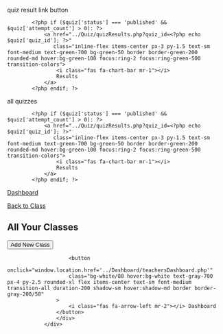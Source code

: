 quiz result link button

<!-- View Results Button -->

            <?php if ($quiz['status'] === 'published' && $quiz['attempt_count'] > 0): ?>
                <a href="../Quiz/quizResults.php?quiz_id=<?php echo $quiz['quiz_id']; ?>"
                   class="inline-flex items-center px-3 py-1.5 text-sm font-medium text-green-700 bg-green-50 border border-green-200 rounded-md hover:bg-green-100 focus:ring-2 focus:ring-green-500 transition-colors">
                    <i class="fas fa-chart-bar mr-1"></i>
                    Results
                </a>
            <?php endif; ?>

all quizzes

 <!-- View Results Button -->

            <?php if ($quiz['status'] === 'published' && $quiz['attempt_count'] > 0): ?>
                <a href="../Quiz/quizResults.php?quiz_id=<?php echo $quiz['quiz_id']; ?>"
                   class="inline-flex items-center px-3 py-1.5 text-sm font-medium text-green-700 bg-green-50 border border-green-200 rounded-md hover:bg-green-100 focus:ring-2 focus:ring-green-500 transition-colors">
                    <i class="fas fa-chart-bar mr-1"></i>
                    Results
                </a>
            <?php endif; ?>

<div class="flex items-center space-x-3">
            <a href="../Dashboard/teachersDashboard.php" class="bg-white hover:bg-gray-50 text-gray-700 px-4 py-2.5 rounded-xl flex items-center text-sm font-medium transition-all duration-200 shadow-sm hover:shadow-md border border-gray-400/50">
                <i class="fas fa-home mr-2"></i> Dashboard
            </a>
        </div>

<a href="../Tabs/classDetails.php?class_id=<?php echo $quiz['class_id']; ?>" 
                   class="bg-white hover:bg-gray-50 text-gray-700 px-4 py-2.5 rounded-xl flex items-center text-sm font-medium transition-all duration-200 shadow-sm hover:shadow-md border border-gray-400/50">
<i class="fas fa-arrow-left mr-2"></i>
Back to Class
</a>

<div class="flex flex-col sm:flex-row sm:items-center sm:justify-between mb-6 gap-4">
                    <h2 class="text-xl font-bold text-gray-900">All Your Classes</h2>
                    <div class="flex items-center gap-3">
                        <button id="addClassBtn" class="px-4 py-2 bg-purple-primary text-white rounded-md hover:bg-purple-dark transition-all duration-300 flex items-center shadow-sm hover:shadow">
                            <i class="fas fa-plus mr-2"></i>
                            <span>Add New Class</span>
                        </button>
                        
                        <button 
                        onclick="window.location.href='../Dashboard/teachersDashboard.php'"
                        class="bg-white/80 hover:bg-white text-gray-700 px-4 py-2.5 rounded-xl flex items-center text-sm font-medium transition-all duration-200 shadow-sm hover:shadow-md border border-gray-200/50"
                    >
                        <i class="fas fa-arrow-left mr-2"></i> Dashboard
                    </button>
                    </div>
                </div>
